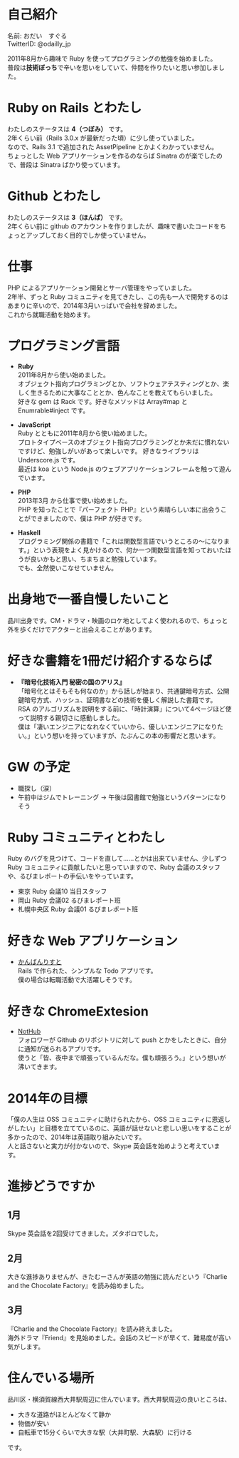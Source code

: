 # 自己紹介
名前: おだい　すぐる  
TwitterID: @odailly_jp

2011年8月から趣味で Ruby を使ってプログラミングの勉強を始めました。  
普段は**技術ぼっち**で辛いを思いをしていて、仲間を作りたいと思い参加しました。

# Ruby on Rails とわたし
わたしのステータスは **4（つぼみ）** です。  
2年くらい前（Rails 3.0.x が最新だった頃）に少し使っていました。  
なので、Rails 3.1 で追加された AssetPipeline とかよくわかっていません。  
ちょっとした Web アプリケーションを作るのならば Sinatra のが楽でしたので、普段は Sinatra ばかり使っています。

# Github とわたし
わたしのステータスは **3（ほんば）** です。  
2年くらい前に github のアカウントを作りましたが、趣味で書いたコードをちょっとアップしておく目的でしか使っていません。

# 仕事
PHP によるアプリケーション開発とサーバ管理をやっていました。  
2年半、ずっと Ruby コミュニティを見てきたし、この先も一人で開発するのはあまりに辛いので、2014年3月いっぱいで会社を辞めました。  
これから就職活動を始めます。  

# プログラミング言語
- **Ruby**  
2011年8月から使い始めました。  
オブジェクト指向プログラミングとか、ソフトウェアテスティングとか、楽しく生きるために大事なこととか、色んなことを教えてもらいました。  
好きな gem は Rack です。好きなメソッドは Array#map と Enumrable#inject です。

- **JavaScript**  
Ruby とともに2011年8月から使い始めました。  
プロトタイプベースのオブジェクト指向プログラミングとか未だに慣れないですけど、勉強しがいがあって楽しいです。
好きなライブラリは Underscore.js です。  
最近は koa という Node.js のウェブアプリケーションフレームを触って遊んでいます。

- **PHP**  
2013年3月 から仕事で使い始めました。  
PHP を知ったことで『パーフェクト PHP』という素晴らしい本に出会うことができましたので、僕は PHP が好きです。

- **Haskell**  
プログラミング関係の書籍で「これは関数型言語でいうところの〜になります。」という表現をよく見かけるので、何か一つ関数型言語を知っておいたほうが良いかもと思い、ちまちまと勉強しています。  
でも、全然使いこなせていません。

# 出身地で一番自慢したいこと
品川出身です。CM・ドラマ・映画のロケ地としてよく使われるので、ちょっと外を歩くだけでアクターと出会えることがあります。  

# 好きな書籍を1冊だけ紹介するならば
- **『暗号化技術入門 秘密の国のアリス』**  
「暗号化とはそもそも何なのか」から話しが始まり、共通鍵暗号方式、公開鍵暗号方式、ハッシュ、証明書などの技術を優しく解説した書籍です。  
RSA のアルゴリズムを説明をする前に、「時計演算」について4ページほど使って説明する親切さに感動しました。  
僕は「凄いエンジニアになれなくていいから、優しいエンジニアになりたい。」という想いを持っていますが、たぶんこの本の影響だと思います。

# GW の予定
- 職探し（涙）  
- 午前中はジムでトレーニング -> 午後は図書館で勉強というパターンになりそう

# Ruby コミュニティとわたし
Ruby のバグを見つけて、コードを直して……とかは出来ていません、少しずつ Ruby コミュニティに貢献したいと思っていますので、Ruby 会議のスタッフや、るびまレポートの手伝いをやっています。

- 東京 Ruby 会議10 当日スタッフ
- 岡山 Ruby 会議02 るびまレポート班
- 札幌中央区 Ruby 会議01 るびまレポート班

# 好きな Web アプリケーション
- [かんばんりすと](http://kanban-list.heroku.com/)  
Rails で作られた、シンプルな Todo アプリです。  
僕の場合は転職活動で大活躍しそうです。  

# 好きな ChromeExtesion
- [NotHub](http://nothub.org/)  
フォロワーが Github のリポジトリに対して push とかをしたときに、自分に通知が送られるアプリです。  
使うと「皆、夜中まで頑張っているんだな。僕も頑張ろう。」という想いが沸いてきます。

# 2014年の目標
「僕の人生は OSS コミュニティに助けられたから、OSS コミュニティに恩返しがしたい」と目標を立てているのに、英語が話せないと悲しい思いをすることが多かったので、2014年は英語取り組みたいです。  
人と話さないと実力が付かないので、Skype 英会話を始めようと考えています。

# 進捗どうですか
## 1月
Skype 英会話を2回受けてきました。ズタボロでした。
## 2月
大きな進捗ありませんが、きたむーさんが英語の勉強に読んだという『Charlie and the Chocolate Factory』を読み始めました。
## 3月
『Charlie and the Chocolate Factory』を読み終えました。  
海外ドラマ『Friend』を見始めました。会話のスピードが早くて、難易度が高い気がします。  

# 住んでいる場所
品川区・横須賀線西大井駅周辺に住んでいます。西大井駅周辺の良いところは、

- 大きな道路がほとんどなくて静か
- 物価が安い
- 自転車で15分くらいで大きな駅（大井町駅、大森駅）に行ける

です。
